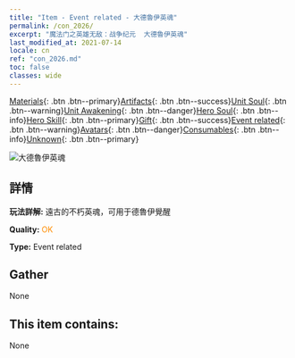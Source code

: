 ```yaml
---
title: "Item - Event related - 大德魯伊英魂"
permalink: /con_2026/
excerpt: "魔法门之英雄无敌：战争纪元  大德魯伊英魂"
last_modified_at: 2021-07-14
locale: cn
ref: "con_2026.md"
toc: false
classes: wide
---
```

 [Materials](/ItemsCN/){: .btn .btn--primary}[Artifacts](/ItemsCN/Artifacts/){: .btn .btn--success}[Unit Soul](/ItemsCN/UnitSoul/){: .btn .btn--warning}[Unit Awakening](/ItemsCN/UnitAwakening/){: .btn .btn--danger}[Hero Soul](/ItemsCN/HeroSoul/){: .btn .btn--info}[Hero Skill](/ItemsCN/HeroSkill/){: .btn .btn--primary}[Gift](/ItemsCN/Gift/){: .btn .btn--success}[Event related](/ItemsCN/Events/){: .btn .btn--warning}[Avatars](/ItemsCN/Avatars/){: .btn .btn--danger}[Consumables](/ItemsCN/Consumables/){: .btn .btn--info}[Unknown](/ItemsCN/Unknown/){: .btn .btn--primary}

 ![大德魯伊英魂](/images/t/juexing_208.jpg)

## 詳情
 **玩法詳解:** 遠古的不朽英魂，可用于德魯伊覺醒

 **Quality:** <span style="color: #FF8C00">OK</span>

 **Type:** Event related

## Gather

  None

## This item contains:

  None

